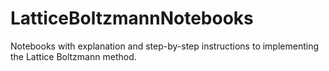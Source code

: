 # LatticeBoltzmannNotebooks
Notebooks with explanation and step-by-step instructions to implementing the Lattice Boltzmann method.
